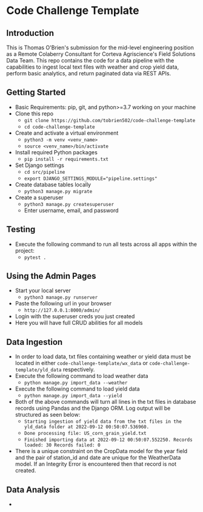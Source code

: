 # Code Challenge Template

## Introduction
This is Thomas O'Brien's submission for the mid-level engineering position as a Remote Colaberry Consultant for Corteva Agriscience's Field Solutions Data Team.
This repo contains the code for a data pipeline with the capabilities to ingest local text files with weather and crop yield data, perform basic analytics, and return paginated data via REST APIs.

## Getting Started
- Basic Requirements: pip, git, and python>=3.7 working on your machine
- Clone this repo
  - `git clone https://github.com/tobrien502/code-challenge-template`
  - `cd code-challenge-template`
- Create and activate a virtual environment
  - `python3 -m venv <venv_name>`
  - `source <venv_name>/bin/activate`
- Install required Python packages
  - `pip install -r requirements.txt`
- Set Django settings
  - `cd src/pipeline`
  - `export DJANGO_SETTINGS_MODULE="pipeline.settings"`
- Create database tables locally
  - `python3 manage.py migrate`
- Create a superuser
  - `python3 manage.py createsuperuser`
  - Enter username, email, and password

## Testing
- Execute the following command to run all tests across all apps within the project:
  - `pytest .`

## Using the Admin Pages
- Start your local server
  - `python3 manage.py runserver`
- Paste the following url in your browser
  - `http://127.0.0.1:8000/admin/`
- Login with the superuser creds you just created
- Here you will have full CRUD abilities for all models

## Data Ingestion
- In order to load data, txt files containing weather or yield data must be located in either `code-challenge-template/wx_data` or `code-challenge-template/yld_data` respectively.
- Execute the following command to load weather data
  - `python manage.py import_data --weather`
- Execute the following command to load yield data
  - `python manage.py import_data --yield`
- Both of the above commands will turn all lines in the txt files in database records using Pandas and the Django ORM. Log output will be structured as seen below:
  - `Starting ingestion of yield data from the txt files in the yld_data folder at 2022-09-12 00:50:07.536960.`
  - `Done processing file: US_corn_grain_yield.txt`
  - `Finished importing data at 2022-09-12 00:50:07.552250. Records loaded: 30 Records failed: 0`
- There is a unique constraint on the CropData model for the year field and the pair of station_id and date are unique for the WeatherData model. If an Integrity Error is encountered then that record is not created.

## Data Analysis
- 


